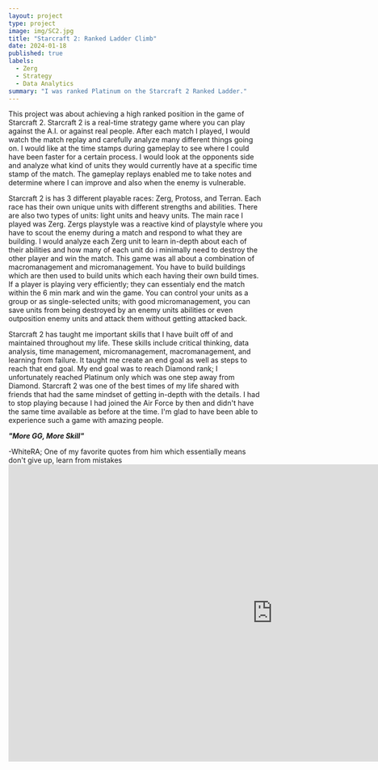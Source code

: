 ```yaml
---
layout: project
type: project
image: img/SC2.jpg
title: "Starcraft 2: Ranked Ladder Climb"
date: 2024-01-18
published: true
labels:
  - Zerg
  - Strategy
  - Data Analytics
summary: "I was ranked Platinum on the Starcraft 2 Ranked Ladder."
---
```

This project was about achieving a high ranked position in the game of Starcraft 2. Starcraft 2 is a real-time strategy game where you can play against the A.I. or against real people. After each match I played, I would watch the match replay and carefully analyze many different things going on. I would like at the time stamps during gameplay to see where I could have been faster for a certain process. I would look at the opponents side and analyze what kind of units they would currently have at a specific time stamp of the match. The gameplay replays enabled me to take notes and determine where I can improve and also when the enemy is vulnerable.

Starcraft 2 is has 3 different playable races: Zerg, Protoss, and Terran. Each race has their own unique units with different strengths and abilities. There are also two types of units: light units and heavy units. The main race I played was Zerg. Zergs playstyle was a reactive kind of playstyle where you have to scout the enemy during a match and respond to what they are building. I would analyze each Zerg unit to learn in-depth about each of their abilities and how many of each unit do i minimally need to destroy the other player and win the match. This game was all about a combination of macromanagement and micromanagement. You have to build buildings which are then used to build units which each having their own build times. If a player is playing very efficiently; they can essentialy end the match within the 6 min mark and win the game. You can control your units as a group or as single-selected units; with good micromanagement, you can save units from being destroyed by an enemy units abilities or even outposition enemy units and attack them without getting attacked back.

Starcraft 2 has taught me important skills that I have built off of and maintained throughout my life. These skills include critical thinking, data analysis, time management, micromanagement, macromanagement, and learning from failure. It taught me create an end goal as well as steps to reach that end goal. My end goal was to reach Diamond rank; I unfortunately reached Platinum only which was one step away from Diamond. Starcraft 2 was one of the best times of my life shared with friends that had the same mindset of getting in-depth with the details. I had to stop playing because I had joined the Air Force by then and didn't have the same time available as before at the time. I'm glad to have been able to experience such a game with amazing people.

<p><b><i>"More GG, More Skill"</b></i></p>-WhiteRA; One of my favorite quotes from him which essentially means don't give up, learn from mistakes

<iframe width="1045" height="588" src="https://www.youtube.com/embed/HAzkBgEh4A4" title="More gg, more skill. - WhiteRa" frameborder="0" allow="accelerometer; autoplay; clipboard-write; encrypted-media; gyroscope; picture-in-picture; web-share" allowfullscreen></iframe>


